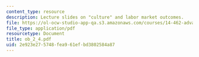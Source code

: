 ```yaml
---
content_type: resource
description: Lecture slides on "culture" and labor market outcomes.
file: https://ol-ocw-studio-app-qa.s3.amazonaws.com/courses/14-462-advanced-macroeconomics-ii-spring-2007/2e923e275748fea961efbd3802584a87_ob_2_4.pdf
file_type: application/pdf
resourcetype: Document
title: ob_2_4.pdf
uid: 2e923e27-5748-fea9-61ef-bd3802584a87
---
```

